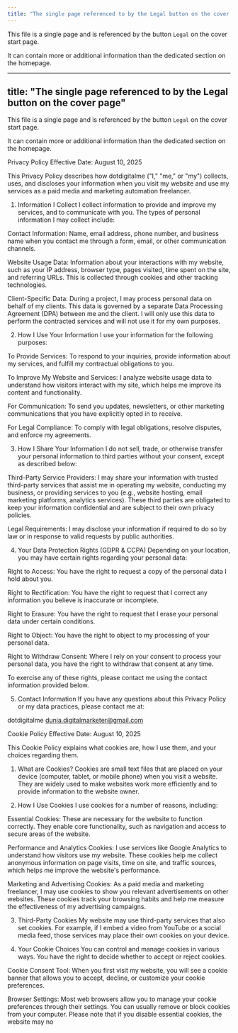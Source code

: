 ```yaml
---
title: "The single page referenced to by the Legal button on the cover page"
---
```

This file is a single page and is referenced by the button `Legal` on the cover start page.

It can contain more or additional information than the dedicated section on the homepage.

---
title: "The single page referenced to by the Legal button on the cover page"
---
This file is a single page and is referenced by the button `Legal` on the cover start page.

It can contain more or additional information than the dedicated section on the homepage.

Privacy Policy
Effective Date: August 10, 2025

This Privacy Policy describes how dotdigitalme ("I," "me," or "my") collects, uses, and discloses your information when you visit my website and use my services as a paid media and marketing automation freelancer.

1. Information I Collect
I collect information to provide and improve my services, and to communicate with you. The types of personal information I may collect include:

Contact Information: Name, email address, phone number, and business name when you contact me through a form, email, or other communication channels.

Website Usage Data: Information about your interactions with my website, such as your IP address, browser type, pages visited, time spent on the site, and referring URLs. This is collected through cookies and other tracking technologies.

Client-Specific Data: During a project, I may process personal data on behalf of my clients. This data is governed by a separate Data Processing Agreement (DPA) between me and the client. I will only use this data to perform the contracted services and will not use it for my own purposes.

2. How I Use Your Information
I use your information for the following purposes:

To Provide Services: To respond to your inquiries, provide information about my services, and fulfill my contractual obligations to you.

To Improve My Website and Services: I analyze website usage data to understand how visitors interact with my site, which helps me improve its content and functionality.

For Communication: To send you updates, newsletters, or other marketing communications that you have explicitly opted in to receive.

For Legal Compliance: To comply with legal obligations, resolve disputes, and enforce my agreements.

3. How I Share Your Information
I do not sell, trade, or otherwise transfer your personal information to third parties without your consent, except as described below:

Third-Party Service Providers: I may share your information with trusted third-party services that assist me in operating my website, conducting my business, or providing services to you (e.g., website hosting, email marketing platforms, analytics services). These third parties are obligated to keep your information confidential and are subject to their own privacy policies.

Legal Requirements: I may disclose your information if required to do so by law or in response to valid requests by public authorities.

4. Your Data Protection Rights (GDPR & CCPA)
Depending on your location, you may have certain rights regarding your personal data:

Right to Access: You have the right to request a copy of the personal data I hold about you.

Right to Rectification: You have the right to request that I correct any information you believe is inaccurate or incomplete.

Right to Erasure: You have the right to request that I erase your personal data under certain conditions.

Right to Object: You have the right to object to my processing of your personal data.

Right to Withdraw Consent: Where I rely on your consent to process your personal data, you have the right to withdraw that consent at any time.

To exercise any of these rights, please contact me using the contact information provided below.

5. Contact Information
If you have any questions about this Privacy Policy or my data practices, please contact me at:

dotdigitalme
dunia.digitalmarketer@gmail.com

Cookie Policy
Effective Date: August 10, 2025

This Cookie Policy explains what cookies are, how I use them, and your choices regarding them.

1. What are Cookies?
Cookies are small text files that are placed on your device (computer, tablet, or mobile phone) when you visit a website. They are widely used to make websites work more efficiently and to provide information to the website owner.

2. How I Use Cookies
I use cookies for a number of reasons, including:

Essential Cookies: These are necessary for the website to function correctly. They enable core functionality, such as navigation and access to secure areas of the website.

Performance and Analytics Cookies: I use services like Google Analytics to understand how visitors use my website. These cookies help me collect anonymous information on page visits, time on site, and traffic sources, which helps me improve the website's performance.

Marketing and Advertising Cookies: As a paid media and marketing freelancer, I may use cookies to show you relevant advertisements on other websites. These cookies track your browsing habits and help me measure the effectiveness of my advertising campaigns.

3. Third-Party Cookies
My website may use third-party services that also set cookies. For example, if I embed a video from YouTube or a social media feed, those services may place their own cookies on your device.

4. Your Cookie Choices
You can control and manage cookies in various ways. You have the right to decide whether to accept or reject cookies.

Cookie Consent Tool: When you first visit my website, you will see a cookie banner that allows you to accept, decline, or customize your cookie preferences.

Browser Settings: Most web browsers allow you to manage your cookie preferences through their settings. You can usually remove or block cookies from your computer. Please note that if you disable essential cookies, the website may no